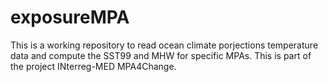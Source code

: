 # exposureMPA
This is a working repository to read ocean climate porjections temperature data and compute the SST99 and MHW for specific MPAs. 
This is part of the project INterreg-MED MPA4Change. 
